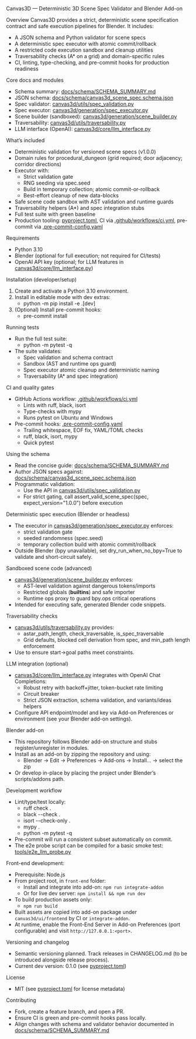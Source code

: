 Canvas3D — Deterministic 3D Scene Spec Validator and Blender Add-on

Overview
Canvas3D provides a strict, deterministic scene specification contract and safe execution pipelines for Blender. It includes:
- A JSON schema and Python validator for scene specs
- A deterministic spec executor with atomic commit/rollback
- A restricted code execution sandbox and cleanup utilities
- Traversability checks (A* on a grid) and domain-specific rules
- CI, linting, type-checking, and pre-commit hooks for production readiness

Core docs and modules
- Schema summary: [docs/schema/SCHEMA_SUMMARY.md](docs/schema/SCHEMA_SUMMARY.md:1)
- JSON schema: [docs/schema/canvas3d_scene_spec.schema.json](docs/schema/canvas3d_scene_spec.schema.json:1)
- Spec validator: [canvas3d/utils/spec_validation.py](canvas3d/utils/spec_validation.py:1)
- Spec executor: [canvas3d/generation/spec_executor.py](canvas3d/generation/spec_executor.py:1)
- Scene builder (sandboxed): [canvas3d/generation/scene_builder.py](canvas3d/generation/scene_builder.py:1)
- Traversability: [canvas3d/utils/traversability.py](canvas3d/utils/traversability.py:1)
- LLM interface (OpenAI): [canvas3d/core/llm_interface.py](canvas3d/core/llm_interface.py:1)

What’s included
- Deterministic validation for versioned scene specs (v1.0.0)
- Domain rules for procedural_dungeon (grid required; door adjacency; corridor directions)
- Executor with:
  - Strict validation gate
  - RNG seeding via spec.seed
  - Build in temporary collection; atomic commit-or-rollback
  - Best-effort cleanup of new data-blocks
- Safe scene code sandbox with AST validation and runtime guards
- Traversability helpers (A*) and spec integration stubs
- Full test suite with green baseline
- Production tooling: [pyproject.toml](pyproject.toml:1), CI via [.github/workflows/ci.yml](.github/workflows/ci.yml:1), pre-commit via [.pre-commit-config.yaml](.pre-commit-config.yaml:1)

Requirements
- Python 3.10
- Blender (optional for full execution; not required for CI/tests)
- OpenAI API key (optional; for LLM features in [canvas3d/core/llm_interface.py](canvas3d/core/llm_interface.py:1))

Installation (developer/setup)
1) Create and activate a Python 3.10 environment.
2) Install in editable mode with dev extras:
   - python -m pip install -e .[dev]
3) (Optional) Install pre-commit hooks:
   - pre-commit install

Running tests
- Run the full test suite:
  - python -m pytest -q
- The suite validates:
  - Spec validation and schema contract
  - Sandbox (AST and runtime ops guard)
  - Spec executor atomic cleanup and deterministic naming
  - Traversability (A* and spec integration)

CI and quality gates
- GitHub Actions workflow: [.github/workflows/ci.yml](.github/workflows/ci.yml:1)
  - Lints with ruff, black, isort
  - Type-checks with mypy
  - Runs pytest on Ubuntu and Windows
- Pre-commit hooks: [.pre-commit-config.yaml](.pre-commit-config.yaml:1)
  - Trailing whitespace, EOF fix, YAML/TOML checks
  - ruff, black, isort, mypy
  - Quick pytest

Using the schema
- Read the concise guide: [docs/schema/SCHEMA_SUMMARY.md](docs/schema/SCHEMA_SUMMARY.md:1)
- Author JSON specs against: [docs/schema/canvas3d_scene_spec.schema.json](docs/schema/canvas3d_scene_spec.schema.json:1)
- Programmatic validation:
  - Use the API in [canvas3d/utils/spec_validation.py](canvas3d/utils/spec_validation.py:1)
  - For strict gating, call assert_valid_scene_spec(spec, expect_version="1.0.0") before execution

Deterministic spec execution (Blender or headless)
- The executor in [canvas3d/generation/spec_executor.py](canvas3d/generation/spec_executor.py:1) enforces:
  - strict validation gate
  - seeded randomness (spec.seed)
  - temporary collection build with atomic commit/rollback
- Outside Blender (bpy unavailable), set dry_run_when_no_bpy=True to validate and short-circuit safely.

Sandboxed scene code (advanced)
- [canvas3d/generation/scene_builder.py](canvas3d/generation/scene_builder.py:1) enforces:
  - AST-level validation against dangerous tokens/imports
  - Restricted globals (__builtins__) and safe importer
  - Runtime ops proxy to guard bpy.ops critical operations
- Intended for executing safe, generated Blender code snippets.

Traversability checks
- [canvas3d/utils/traversability.py](canvas3d/utils/traversability.py:1) provides:
  - astar_path_length, check_traversable, is_spec_traversable
  - Grid defaults, blocked cell derivation from spec, and min_path length enforcement
- Use to ensure start→goal paths meet constraints.

LLM integration (optional)
- [canvas3d/core/llm_interface.py](canvas3d/core/llm_interface.py:1) integrates with OpenAI Chat Completions:
  - Robust retry with backoff+jitter, token-bucket rate limiting
  - Circuit breaker
  - Strict JSON extraction, schema validation, and variants/ideas helpers
- Configure API endpoint/model and key via Add-on Preferences or environment (see your Blender add-on settings).

Blender add-on
- This repository follows Blender add-on structure and stubs register/unregister in modules.
- Install as an add-on by zipping the repository and using:
  - Blender → Edit → Preferences → Add-ons → Install… → select the zip
- Or develop in-place by placing the project under Blender’s scripts/addons path.

Development workflow
- Lint/type/test locally:
  - ruff check .
  - black --check .
  - isort --check-only .
  - mypy .
  - python -m pytest -q
- Pre-commit will run a consistent subset automatically on commit.
- The e2e probe script can be compiled for a basic smoke test: [tools/e2e_llm_probe.py](tools/e2e_llm_probe.py:1)

Front-end development:
- Prerequisite: Node.js
- From project root, in `front-end` folder:
  - Install and integrate into add-on: `npm run integrate-addon`
  - Or for live dev server: `npm install && npm run dev`
- To build production assets only:
  - `npm run build`
- Built assets are copied into add-on package under `canvas3d/ui/frontend` by CI or `integrate-addon`.
- At runtime, enable the Front-End Server in Add-on Preferences (port configurable) and visit `http://127.0.0.1:<port>`.

Versioning and changelog
- Semantic versioning planned. Track releases in CHANGELOG.md (to be introduced alongside release process).
- Current dev version: 0.1.0 (see [pyproject.toml](pyproject.toml:1))

License
- MIT (see [pyproject.toml](pyproject.toml:1) for license metadata)

Contributing
- Fork, create a feature branch, and open a PR.
- Ensure CI is green and pre-commit hooks pass locally.
- Align changes with schema and validator behavior documented in [docs/schema/SCHEMA_SUMMARY.md](docs/schema/SCHEMA_SUMMARY.md:1)
